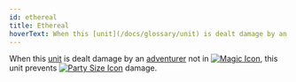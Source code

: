 ```yaml
---
id: ethereal
title: Ethereal
hoverText: When this [unit](/docs/glossary/unit) is dealt damage by an [adventurer](/docs/glossary/adventurer) not in [<img src="/icons/magic.svg" alt="Magic Icon" className="icon-svg" />](/docs/battles/battle-forms/magic), this unit prevents [<img src="/icons/party-size.svg" alt="Party Size Icon" className="icon-svg" />](/docs/glossary/party-size) damage.
---
```


When this [unit](/docs/glossary/unit) is dealt damage by an [adventurer](/docs/glossary/adventurer) not in [<img src="/icons/magic.svg" alt="Magic Icon" className="icon-svg" />](/docs/battles/battle-forms/magic), this unit prevents [<img src="/icons/party-size.svg" alt="Party Size Icon" className="icon-svg" />](/docs/glossary/party-size) damage.
